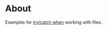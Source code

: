 ﻿# About

Examples for [try/catch when](https://docs.microsoft.com/en-us/dotnet/csharp/language-reference/keywords/when#when-in-a-catch-statement) working with files.
